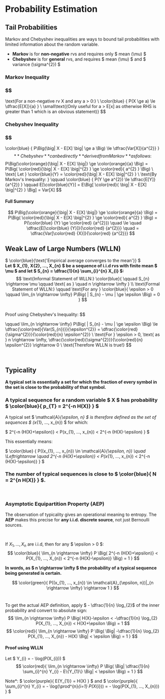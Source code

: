 # Probability Estimation

## Tail Probabilities
Markov and Chebyshev inequalities are ways to bound tail
probabilities with limited information about the random variable.
* **Markov** is for **non-negative** rvs and requires only $ mean (\mu) $ 
* **Chebyshev** is for **general** rvs, and requires $ mean (\mu) $ and $ variance (\sigma^{2}) $

### Markov Inequality

### $$ 
\text{For a non-negative rv X and any a > 0:} \\
\color{blue} { P(X \ge a) \le \dfrac{E[X]}{a} }
\\
\small\text{(Only useful for a > E[x] as otherwise RHS is greater than 1 which is an obvious statement)}
$$

### Chebyshev Inequality

### $$ 
\color{blue} { P\Big(\big| X - E[X] \big| \ge a \Big) \le \dfrac{Var[X]}{a^{2}} }
$$
**Chebyshev** can be directly **derived from Markov** as follows:
$$
P\Big(\color{orange}{\big| X - E[X] \big|} \ge \color{orange}{a} \Big) = P\Big( \color{red}{\big| X - E[X] \big|^{2} } \ge \color{red}{ a^{2} } \Big)
\\
\text{ Let } \color{blue}{Y} = \color{red}{\big| X - E[X] \big|^{2} }
\\
\text{By Markov's Inequality: } \qquad
\color{blue} { P(Y \ge a^{2}) \le \dfrac{E[Y]}{a^{2}} } \qquad
E[\color{blue}{Y}] = E\Big[ \color{red}{ \big| X - E[X] \big|^{2} } \Big] = Var[X]
$$
#### Full Summary
$$
P\Big(\color{orange}{\big| X - E[X] \big|} \ge \color{orange}{a} \Big) = P\Big( \color{red}{\big| X - E[X] \big|^{2} } \ge \color{red}{ a^{2} } \Big) = P(\color{blue} {Y} \ge \color{red} {a^{2}}) \quad \le \quad \dfrac{E[\color{blue} {Y}]}{\color{red} {a^{2}}}  \quad = \dfrac{Var[\color{red} {X}]}{\color{red} {a^{2}}} 
$$

## Weak Law of Large Numbers (WLLN)

$ \color{blue}{\text{'Empirical average converges to the mean'}} $
</br>
**Let $ X_{1}, X{2}, ..., X_{n} $ be a sequence of i.i.d rvs with finite mean $ \mu $ and let $ S_{n} = \dfrac{1}{n} \sum_{i}^{n} X_{i} $:**
$$
\text{Informal Statement of WLLN:} \color{blue}{ \qquad S_{n} \rightarrow \mu \qquad \text{ as } \quad n \rightarrow \infty }
\\
\text{Formal Statement of WLLN:} \qquad
\text{For any } \color{blue}{ \epsilon > 0
\qquad \lim_{n \rightarrow \infty} P\Big( | S_{n} - \mu | \ge \epsilon \Big) = 0 }
$$

</br>
Proof using Chebyshev's Inequality:
$$

\qquad \lim_{n \rightarrow \infty} P\Big( | S_{n} - \mu | \ge \epsilon \Big) \le \dfrac{\color{red}{Var(S_{n})}}{\epsilon^{2}} = \dfrac{\color{red}{\sigma^{2}}}{\color{red}{n} \epsilon^{2}}
\\
\text{For } \epsilon > 0, \text{ as } n \rightarrow \infty, \dfrac{\color{red}{\sigma^{2}}}{\color{red}{n} \epsilon^{2}} \rightarrow 0
\\
\text{Therefore WLLN is true!}
$$

</br>

## Typicality

**A typical set is essentially a set for which the fraction of every symbol in the set is close to the probability of that symbol.**

### A typical sequence for a random variable $ X $ has probability $ \color{blue}{ p_{T} = 2^{-n H(X)} } $ 

A typical set $ \mathcal{A}_{\epsilon, n} $ is therefore defined as the set of sequences $ (x_{1}, ..., x_{n}) $ for which:

$ 2^{-n (H(X)+\epsilon)} < P(x_{1}, ..., x_{n}) < 2^{-n (H(X)-\epsilon) } $ 

This essentially means:

$ \color{blue} { P((x_{1}, ..., x_{n}) \in \mathcal{A}_{\epsilon, n}) \quad \Leftrightarrow \quad 2^{-n (H(X)+\epsilon)} < P(x_{1}, ..., x_{n}) < 2^{-n (H(X)-\epsilon)} } $

### The number of typical sequences is close to $ \color{blue}{ N = 2^{n H(X)} } $.

</br>

### Asymptotic Equipartition Property (AEP)
The observation of typicality gives an operational meaning to entropy.
The **AEP** makes this precise for **any i.i.d. discrete source**, not just Bernoulli sources.

</br>

If $X_{1}, ..., X_{n}$ are i.i.d, then for any $ \epsilon > 0 $:
$$ \color{blue}{ \lim_{n \rightarrow \infty} P \Big( 2^{-n (H(X)+\epsilon)} < P(X_{1}, ..., X_{n}) < 2^{-n (H(X)-\epsilon)} \Big) = 1 } $$

**In words, as $ n \rightarrow \infty $ the probability of a typical sequence being generated is certain.**

$$ \color{green}{ P((x_{1}, ..., x_{n}) \in \mathcal{A}_{\epsilon, n})|_{n \rightarrow \infty} \rightarrow 1 } $$
</br>

To get the actual AEP definition, apply $ - \dfrac{1}{n} \log_{2}$ of the inner probability and convert to absolute sign:
$$ \lim_{n \rightarrow \infty} P \Big( H(X)-\epsilon < -\dfrac{1}{n} \log_{2} P(X_{1}, ..., X_{n}) < H(X)+\epsilon \Big) = 1 $$
$$ \color{red}{ \lim_{n \rightarrow \infty} P \Big( \Big| -\dfrac{1}{n} \log_{2} P(X_{1}, ..., X_{n}) - H(X) \Big| < \epsilon \Big) = 1 } $$

#### Proof using WLLN

Let $ Y_{i} = - \log(P(X_{i})) $
$$ \color{red}{ \lim_{n \rightarrow \infty} P \Big( \Big| \dfrac{1}{n} \sum_{i}^{n} Y_{i} - E\{Y_{1}\} \Big| < \epsilon \Big) = 1 } $$

Note*: $ \color{purple}{ E\{Y_{1}\} = H(X) } $ and $ \color{purple}{ \sum_{i}^{n} Y_{i} = - \log(\prod^{n}_{i=1} P(X_{i})) = - \log(P(X_{1}, ..., X_{n})) } $



